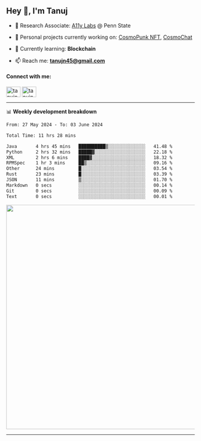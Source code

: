 <h2>Hey 👋, I'm Tanuj</h2>

- 🔬 Research Associate: [A11y Labs](https://a11y.ist.psu.edu/) @ Penn State 

- 🔭 Personal projects currently working on: [CosmoPunk NFT](https://github.com/tanujn45/CosmoNFT), [CosmoChat](https://github.com/tanujn45/CosmoChat)

- 🌱 Currently learning: **Blockchain**

- 📫 Reach me: **tanujn45@gmail.com**

<h4 align="left">Connect with me:</h4>
<p align="left">
<a href="https://twitter.com/tanujn45" target="blank"><img align="center" src="https://raw.githubusercontent.com/rahuldkjain/github-profile-readme-generator/master/src/images/icons/Social/twitter.svg" alt="tanujn45" height="28" width="38" /></a>
<a href="https://linkedin.com/in/tanujn45" target="blank"><img align="center" src="https://raw.githubusercontent.com/rahuldkjain/github-profile-readme-generator/master/src/images/icons/Social/linked-in-alt.svg" alt="tanujn45" height="28" width="38" /></a>
</p>

-------

📊 **Weekly development breakdown**
<!--START_SECTION:waka-->

```txt
From: 27 May 2024 - To: 03 June 2024

Total Time: 11 hrs 28 mins

Java       4 hrs 45 mins   ██████████▒░░░░░░░░░░░░░░   41.48 %
Python     2 hrs 32 mins   █████▓░░░░░░░░░░░░░░░░░░░   22.18 %
XML        2 hrs 6 mins    ████▓░░░░░░░░░░░░░░░░░░░░   18.32 %
RPMSpec    1 hr 3 mins     ██▒░░░░░░░░░░░░░░░░░░░░░░   09.16 %
Other      24 mins         █░░░░░░░░░░░░░░░░░░░░░░░░   03.54 %
Rust       23 mins         █░░░░░░░░░░░░░░░░░░░░░░░░   03.39 %
JSON       11 mins         ▒░░░░░░░░░░░░░░░░░░░░░░░░   01.70 %
Markdown   0 secs          ░░░░░░░░░░░░░░░░░░░░░░░░░   00.14 %
Git        0 secs          ░░░░░░░░░░░░░░░░░░░░░░░░░   00.09 %
Text       0 secs          ░░░░░░░░░░░░░░░░░░░░░░░░░   00.01 %
```

<!--END_SECTION:waka-->

<img src="https://wakatime.com/share/@018e9abd-1aa4-4aa6-9db7-5ca3b999e810/4650b67a-98aa-46b4-b598-3d8a2451f0df.svg" width="600"/>

-------
